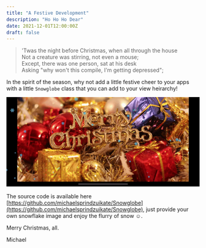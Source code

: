 ```yaml
---
title: "A Festive Development"
description: "Ho Ho Ho Dear"
date: 2021-12-01T12:00:00Z
draft: false
---
```


> 'Twas the night before Christmas, when all through the house  
> Not a creature was stirring, not even a mouse;  
> Except, there was one person, sat at his desk  
> Asking "why won't this compile, I'm getting depressed";

In the spirit of the season, why not add a little festive cheer to your apps with a little `Snowglobe` class that you can add to your view heirarchy!

![Snowflakes falling down the screen](/images/a-festive-development/hohoho.gif#center "Look! It's snowing!!")


The source code is available here [https://github.com/michaelsprindzuikate/Snowglobe](https://github.com/michaelsprindzuikate/Snowglobe), just provide your own snowflake image and enjoy the flurry of snow ☺️.


Merry Christmas, all.

Michael
